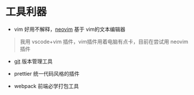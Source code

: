 # 工具利器

* vim 好用不解释，[neovim](https://neovim.io) 基于 vim的文本编辑器
> 我用 vscode+vim 插件，vim插件用着电脑有点卡，目前在尝试用 neovim 插件

* [git](/zh/git/) 版本管理工具

* prettier 统一代码风格的插件

* webpack 前端必学打包工具
